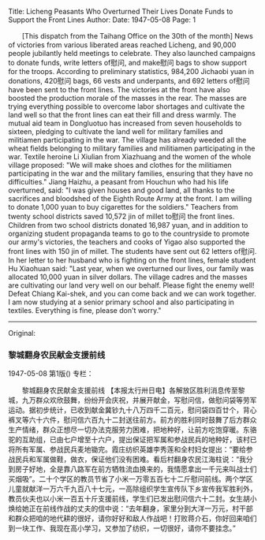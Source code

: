 Title: Licheng Peasants Who Overturned Their Lives Donate Funds to Support the Front Lines
Author:
Date: 1947-05-08
Page: 1

　　[This dispatch from the Taihang Office on the 30th of the month] News of victories from various liberated areas reached Licheng, and 90,000 people jubilantly held meetings to celebrate. They also launched campaigns to donate funds, write letters of慰问, and make慰问 bags to show support for the troops. According to preliminary statistics, 984,200 Jichaobi yuan in donations, 420慰问 bags, 66 vests and underpants, and 692 letters of慰问 have been sent to the front lines. The victories at the front have also boosted the production morale of the masses in the rear. The masses are trying everything possible to overcome labor shortages and cultivate the land well so that the front lines can eat their fill and dress warmly. The mutual aid team in Dongluotuo has increased from seven households to sixteen, pledging to cultivate the land well for military families and militiamen participating in the war. The village has already weeded all the wheat fields belonging to military families and militiamen participating in the war. Textile heroine Li Xiulian from Xiazhuang and the women of the whole village proposed: "We will make shoes and clothes for the militiamen participating in the war and the military families, ensuring that they have no difficulties." Jiang Haizhu, a peasant from Houchun who had his life overturned, said: "I was given houses and good land, all thanks to the sacrifices and bloodshed of the Eighth Route Army at the front. I am willing to donate 1,000 yuan to buy cigarettes for the soldiers." Teachers from twenty school districts saved 10,572 jin of millet to慰问 the front lines. Children from two school districts donated 16,987 yuan, and in addition to organizing student propaganda teams to go to the countryside to promote our army's victories, the teachers and cooks of Yigao also supported the front lines with 150 jin of millet. The students have sent out 62 letters of慰问. In her letter to her husband who is fighting on the front lines, female student Hu Xiaohuan said: "Last year, when we overturned our lives, our family was allocated 10,000 yuan in silver dollars. The village cadres and the masses are cultivating our land very well on our behalf. Please fight the enemy well! Defeat Chiang Kai-shek, and you can come back and we can work together. I am now studying at a senior primary school and also participating in textiles. Everything is fine, please don't worry."



<hr /> 

Original: 


### 黎城翻身农民献金支援前线

1947-05-08
第1版()
专栏：

　　黎城翻身农民献金支援前线
    【本报太行卅日电】各解放区胜利消息传至黎城，九万群众欢欣鼓舞，纷纷开会庆祝，并展开献金，写慰问信，做慰问袋等劳军运动。据初步统计，已收到献金冀钞九十八万四千二百元，慰问袋四百廿个，背心裤叉等六十六件，慰问信六百九十二封送往前方。前方的胜利同时鼓舞了后方群众生产情绪，群众正想尽一切办法克服劳力困难，把地种好，让前方吃饱穿暖。东骆驼的互助组，已由七户增至十六户，提出保证把军属和参战民兵的地种好，该村已将所有军属、参战民兵麦地锄完。霞庄纺织英雄李秀莲和全村妇女提出：“要给参战民兵和军属做鞋，做衣，保证他们没有困难。看后村翻身农民江海柱说：“我分到房子好地，全是靠八路军在前方牺牲流血换来的，我情愿拿出一千元来叫战士们买烟吸”。二十个学区的教员节省了小米一万零五百七十二斤慰问前线。两个学区儿童就献洋一万六千九百八十七元，一高除组织学生宣传队下乡宣传我军胜利外，教员伙夫也以小米一百五十斤支援前线，学生们已发出慰问信六十二封。女生胡小焕给她正在前线作战的丈夫的信中说：“去年翻身，家里分到大洋一万元，村干部和群众把咱的地代耕的很好，请你好好和敌人作战吧！打败蒋介石，你好回来咱们到一块工作、我现在高小学习，又参加了纺织，一切很好，请你不要挂念。”
